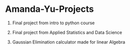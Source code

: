 # Amanda-Yu-Projects

1. Final project from intro to python course

2. Final project from Applied Statistics and Data Science

3. Gaussian Elimination calculator made for linear Algebra 
